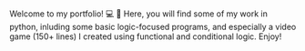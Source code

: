 Welcome to my portfolio! :computer: :tada:
Here, you will find some of my work in python, inluding some basic logic-focused programs, and especially a video game (150+ lines) I created using functional and conditional logic. Enjoy! 
